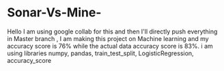 # Sonar-Vs-Mine-
Hello I am using google collab for this and then I'll directly push everything in Master branch ,
I am making this project on Machine learning and my accuracy score is 76% while the actual data accuracy score is 83%.
i am using libraries numpy, pandas, train_test_split, LogisticRegression, accuracy_score
